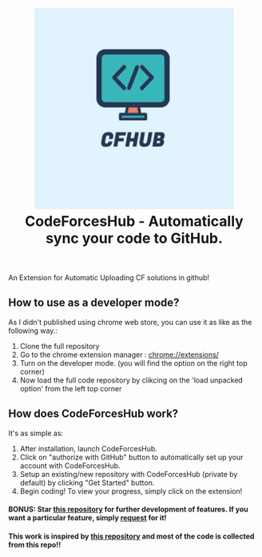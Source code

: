 <h1 align="center">
  <a href="https://standardjs.com"><img src="assets/thumbnail.png" alt="CodeForcesHub - Automatically sync your code to GitHub." width="400"></a>
  <br>
  CodeForcesHub - Automatically sync your code to GitHub.
  <br>
  <br>
</h1>

An Extension for Automatic Uploading CF solutions in github!

## How to use as a developer mode?

<p>As I didn't published using chrome web store, you can use it as like as the following way.:</p>
<ol>
  <li>Clone the full repository</li>
  <li>Go to the chrome extension manager : <a href="chrome://extensions/">chrome://extensions/</a></li>
  <li>Turn on the developer mode. (you will find the option on the right top corner)</li>
  <li>Now load the full code repository by clikcing on the 'load unpacked option' from the left top corner</li>
</ol>

## How does CodeForcesHub work?     

<p>It's as simple as:</p>
<ol>
  <li>After installation, launch CodeForcesHub.</li>
  <li>Click on "authorize with GitHub" button to automatically set up your account with CodeForcesHub.</li>
  <li>Setup an existing/new repository with CodeForcesHub (private by default) by clicking "Get Started" button.</li>
  <li>Begin coding! To view your progress, simply click on the extension!</li>
</ol>



#### BONUS: Star [this repository](https://github.com/mahbubcseju/CodeForcesHub) for further development of features. If you want a particular feature, simply [request](https://github.com/mahbubcseju/CodeForcesHub/labels/feature) for it!


#### This work is inspired by [this repository](https://github.com/QasimWani/LeetHub) and most of the code is collected from this repo!! 